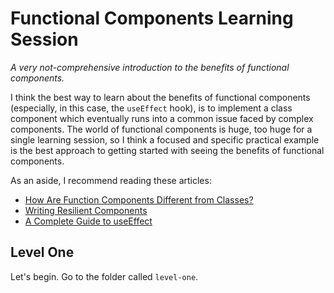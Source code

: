 # Functional Components Learning Session

*A very not-comprehensive introduction to the benefits of functional components.*

I think the best way to learn about the benefits of functional components (especially, in this case, the `useEffect` hook), is to implement a class component which eventually runs into a common issue faced by complex components. The world of functional components is huge, too huge for a single learning session, so I think a focused and specific practical example is the best approach to getting started with seeing the benefits of functional components.

As an aside, I recommend reading these articles:

- [How Are Function Components Different from Classes?](https://overreacted.io/how-are-function-components-different-from-classes/)
- [Writing Resilient Components](https://overreacted.io/writing-resilient-components/)
- [A Complete Guide to useEffect](https://overreacted.io/a-complete-guide-to-useeffect/)

## Level One

Let's begin. Go to the folder called `level-one`.
